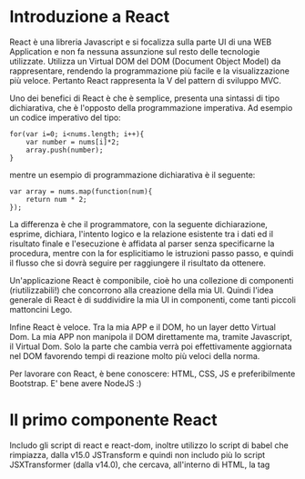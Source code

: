 # Introduzione a React

React è una libreria Javascript e si focalizza sulla parte UI di una WEB Application e non fa nessuna assunzione sul resto delle tecnologie utilizzate. Utilizza un Virtual DOM del DOM (Document Object Model) da rappresentare, rendendo la programmazione più facile e la visualizzazione più veloce. Pertanto React rappresenta la V del pattern di sviluppo MVC.

Uno dei benefici di React è che è semplice, presenta una sintassi di tipo dichiarativa, che è l'opposto della programmazione imperativa. Ad esempio un codice imperativo del tipo:

```
for(var i=0; i<nums.length; i++){
	var number = nums[i]*2;
	array.push(number);
}
```

mentre un esempio di programmazione dichiarativa è il seguente:

```
var array = nums.map(function(num){
	return num * 2;
});
```
La differenza è che il programmatore, con la seguente dichiarazione, esprime, dichiara, l'intento logico e la relazione esistente tra i dati ed il risultato finale e l'esecuzione è affidata al parser senza specificarne la procedura, mentre con la for esplicitiamo le istruzioni passo passo, e quindi il flusso che si dovrà seguire per raggiungere il risultato da ottenere.

Un'applicazione React è componibile, cioè ho una collezione di componenti (riutilizzabili!) che concorrono alla creazione della mia UI. Quindi l'idea generale di React è di suddividire la mia UI in componenti, come tanti piccoli mattoncini Lego.

Infine React è veloce. Tra la mia APP e il DOM, ho un layer detto Virtual Dom. La mia APP non manipola il DOM direttamente ma, tramite Javascript, il Virtual Dom. Solo la parte che cambia verrà poi effettivamente aggiornata nel DOM favorendo tempi di reazione molto più veloci della norma.

Per lavorare con React, è bene conoscere: HTML, CSS, JS e preferibilmente Bootstrap. E' bene avere NodeJS :)

# Il primo componente React

Includo gli script di react e react-dom, inoltre utilizzo lo script di babel che rimpiazza, dalla v15.0 JSTransform e quindi non includo più lo script JSXTransformer (dalla v14.0), che cercava, all'interno di HTML, la tag <script type="text/jsx"> da interpretare. Ora avrò una tag del tipo <script type="text/babel">. In questo modo, grazie a Babel, avrò accesso alle novità di ECMAScript2015.

###Starter Kit

```
<!DOCTYPE html>
<html>
<head>
	<title>Esempio di Hello World</title>
	<meta charset="utf-8" />
	<link rel="stylesheet" href="https://maxcdn.bootstrapcdn.com/bootstrap/3.3.6/css/bootstrap.min.css">

	<!-- REACT -->
	<script src="https://cdnjs.cloudflare.com/ajax/libs/react/15.0.1/react.min.js"></script>
	<script src="https://cdnjs.cloudflare.com/ajax/libs/react/15.0.1/react-dom.min.js"></script>
	<!-- BABEL -->
	<script src="https://cdnjs.cloudflare.com/ajax/libs/babel-core/5.8.23/browser.min.js"></script>
 
</head>
<body>

	<script type="text/babel">

  </script>

</body>
</html>
```